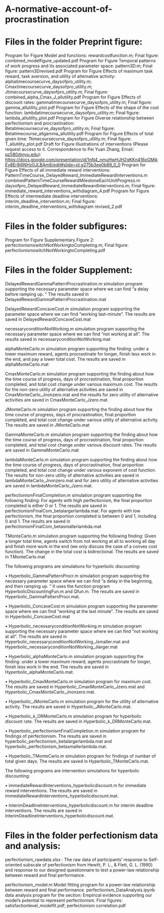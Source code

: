 # A-normative-account-of-procrastination
# Files in the folder Preprint figure:
Program for Figure Model and functions: rewardcostfunction.m; Final figure: combined_modelfigure_updated.pdf
Program for Figure Temporal patterns of work progress and its associated parameter space: pattern3D.m; Final figure: pattern3Drevised.pdf
Program for Figure Effects of maximum task reward, task aversion, and utility of alternative activity: alphatimecoursecurve_daysofpro_utility.m; Cmaxtimecoursecurve_daysofpro_utility.m; Jtimecoursecurve_daysofpro_utility.m; Final figure: combined_alpha_Cmax_J_allutility.pdf
Program for Figure Effects of discount rates: gammatimecoursecurve_daysofpro_utility.m; Final figure: gamma_allutility_plot.pdf
Program for Figure Effects of the shape of the cost function: lambdatimecoursecurve_daysofpro_utility.m; Final figure: lambda_allutility_plot.pdf
Program for Figure Diverse relationship between perfectionism and procrastination: Betatimecoursecurve_daysofpro_utility.m; Final figure: Betatimecourse_allgamma_allutility.pdf
Program for Figure Effects of total given time: Ttimecoursecurve_daysofpro_utility.m; Final figure: T_allutility_plot.pdf
Draft for Figure Illustrations of interventions (Please request access to it. Correspondence to Pei Yuan Zhang, Email: pz580@nyu.edu): https://docs.google.com/presentation/d/1nN4_nmuHwHJH2gKKn416oGMjkEy8Er8j6NHz0JLBAm8/edit#slide=id.g275b3ee0b89_0_0
Program for Figure Effects of all immediate reward interventions: 
PatternTimeCourse_DelayedReward_ImmediateRewardInterventions.m 
combinedPatternTimeCourseRewardMilestoneEachUnitProgress.m
daysofpro_DelayedReward_ImmediateRewardInterventions.m; 
Final figure: immediate_reward_interventions_withdiagram_4.pdf
Program for Figure Effects of intermediate deadline interventions: interim_deadline_intervention.m; Final figure: interim_deadline_interventions_withdiagram revised_2.pdf

# Files in the folder subfigures: 
Program for Figure Supplementary Figure 2: perfectionismswitchNotWorkingtoCompleting.m; Final figure: perfectionismswitchNotWorkingtoCompleting.pdf

# Files in the folder Supplement:
DelayedRewardGammaPatternProcrastination.m simulation program supporting the necessary parameter space where we can find “a delay before ramping up. ” The results saved in DelayedRewardGammaPatternProcrastination.mat

DelayedRewardConcaveCost.m simulation program supporting the parameter space where we can find “working last-minute”. The results are saved in DelayedRewardConcaveCost.mat

necessaryconditionNotWorking.m simulation program supporting the necessary parameter space where we can find “not working at all”. The results saved in necessaryconditionNotWorking.mat 

alphaMonteCarlo.m simulation program supporting the finding: under a lower maximum reward, agents procrastinate for longer, finish less work in the end, and pay a lower total cost. The results are saved in alphaMonteCarlo.mat

CmaxMonteCarlo.m simulation program supporting the finding about how the time course of progress, days of procrastination, final proportion completed, and total cost change under various maximum cost. The results for the non-zero utility of alternative activities are saved in CmaxMonteCarlo_Jnonzero.mat and the results for zero utility of alternative activities are saved in CmaxMonteCarlo_Jzero.mat. 

JMonteCarlo.m simulation program supporting the finding about how the time course of progress, days of procrastination, final proportion completed, and total cost change under various utility of alternative activity. The results are saved in JMonteCarlo.mat

GammaMonteCarlo.m simulation program supporting the finding about how the time course of progress, days of procrastination, final proportion completed, and total cost change under various discount rates. The results are saved in GammaMonteCarlo.mat

lambdaMonteCarlo.m simulation program supporting the finding about how the time course of progress, days of procrastination, final proportion completed, and total cost change under various exponent of cost function. The results for non-zero utility of alternative activities are saved in lambdaMonteCarlo_Jnonzero.mat and for zero utility of alternative activities are saved in lambdaMonteCarlo_Jzero.mat. 

perfectionismFinalCompletion.m simulation program supporting the following finding: For agents with high perfectionism, the final proportion completed is either 0 or 1. The results are saved in perfectionismFinalCom_betalargerlambda.mat. For agents with low perfectionism, the final proportion completed is between 0 and 1, including 0 and 1. The results are saved in perfectionismFinalCom_betasmallerlambda.mat

TMonteCarlo.m simulation program supporting the following finding: Given a longer total time, agents switch from not working at all to working all day and finish more work in the end (we only discuss the case of a convex cost function). The change in the total cost is bidirectional. The results are saved in TMonteCarlo.mat

The following programs are simulations for hyperbolic discounting: 

•	Hyperbolic_GammaPatternProcr.m simulation program supporting the necessary parameter space where we can find “a delay in the beginning, and then ramping up. ” It uses the function program HyperbolicDiscountingFun.m and Qfun.m. The results are saved in Hyperbolic_GammaPatternProcr.mat.

•	Hyperbolic_ConcaveCost.m simulation program supporting the parameter space where we can find “working at the last minute”. The results are saved in Hyperbolic_ConcaveCost.mat

•	Hyperbolic_necessaryconditionNotWorking.m simulation program supporting the necessary parameter space where we can find “not working at all”. The results are saved in Hyperbolic_necessaryconditionNotWorking_Jsmaller.mat and Hyperbolic_necessaryconditionNotWorking_Jlarger.mat

•	Hyperbolic_alphaMonteCarlo.m simulation program supporting the finding: under a lower maximum reward, agents procrastinate for longer, finish less work in the end. The results are saved in Hyperbolic_alphaMonteCarlo.mat. 

•	Hyperbolic_CmaxMonteCarlo.m simulation program for maximum cost. The results are saved in Hyperbolic_CmaxMonteCarlo_Jzero.mat and Hyperbolic_CmaxMonteCarlo_Jnonzero.mat.

•	Hyperbolic_JMonteCarlo.m simulation program for the utility of alternative activity. The results are saved in Hyperbolic_JMonteCarlo.mat.

•	Hyperbolic_k_DRMonteCarlo.m simulation program for hyperbolic discount rate. The results are saved in Hyperbolic_k_DRMonteCarlo.mat.

•	Hyperbolic_perfectionismFinalCompletion.m simulation program for findings of perfectionism. The results are saved in hyperbolic_perfectionism_betalargerlambda.mat and hyperbolic_perfectionism_betasmallerlambda.mat.

•	Hyperbolic_TMonteCarlo.m simulation program for findings of number of total given days. The results are saved in Hyperbolic_TMonteCarlo.mat. 

The following programs are intervention simulations for hyperbolic discounting: 

•	immediateRewardInterventions_hyperbolicdiscount.m for immediate reward interventions. The results are saved in immediateRewardInterventions_hyperbolicdiscount.mat. 

•	InterimDeadlineInterventions_hyperbolicdiscount.m for interim deadline interventions. The results are saved in InterimDeadlineInterventions_hyperbolicdiscount.mat. 


# Files in the folder perfectionism data and analysis:
perfectionism_rawdata.xlsx : The raw data of participants’ response to Self-oriented subscale of perfectionism from Hewitt, P. L., & Flett, G. L. (1990) and response to our designed questionnaire to test a power-law relationship between reward and final performance. 

perfectionism_model.m Model fitting program for a power-law relationship between reward and final performance.
perfectionism_DataAnalysis.ipynb data analysis program for the section: Empirical evidence supporting our model’s potential to represent perfectionism. 
Final figures: satisfactionlevel_modelfit.pdf; perfectionism correlation.pdf

